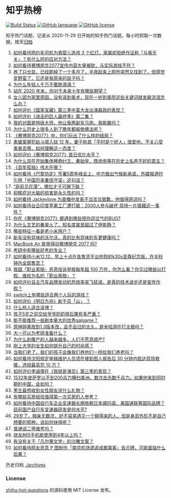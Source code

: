 # 知乎热榜
[![Build Status](https://github.com/ToWeLong/zhihu-hot-questions/workflows/CI/badge.svg)](https://github.com/ToWeLong/zhihu-hot-questions/actions)
[![GitHub language](https://img.shields.io/badge/language-golang-orange.svg)](https://golang.org/)
[![GitHub license](https://img.shields.io/github/license/ToWeLong/zhihu-hot-questions)](https://github.com/ToWeLong/zhihu-hot-questions/blob/main/LICENSE)

知乎热门话题，记录从 2020-11-29 日开始的知乎热门话题。每小时抓取一次数据，按天[归档](./archives)

<!-- BEGIN -->

1. [如何看待网约车司机为救婴儿连闯 3 个红灯，家属却拒绝作证称「与我无关」？有什么好的应对方法？](https://www.zhihu.com/question/434736805)
1. [如何看待赛博朋克2077宣传内容大量被砍，与实际游戏不符？](https://www.zhihu.com/question/434610780)
1. [养了只仓鼠，已经跑掉了一个多月了，半夜起来上厕所突然又找到了，但感觉变野蛮了，它还是我原来的鼠子吗？](https://www.zhihu.com/question/433521540)
1. [为什么年轻人千万不要跑滴滴？](https://www.zhihu.com/question/423086415)
1. [站在 2020 年末，你对于未来十年有哪些期望？](https://www.zhihu.com/question/427455017)
1. [女儿因为家里原因，没有读到美术，现在一听到美院这些关键词就发飙流泪怎么办？](https://www.zhihu.com/question/433926326)
1. [如何评价《国家宝藏》第三季中富大龙出演嬴政的表现？](https://www.zhihu.com/question/434037574)
1. [如何评价《进击的巨人最终季》第二集？](https://www.zhihu.com/question/434553920)
1. [我的对面是特级大师，他让我两副车马炮，我能赢吗？](https://www.zhihu.com/question/432545404)
1. [为什么历史上很多人到了晚年都皈依佛法呢？](https://www.zhihu.com/question/53190007)
1. [《赛博朋克2077》中，你们玩出了什么样的结局？](https://www.zhihu.com/question/434435320)
1. [素媛案罪犯赵斗顺入狱 12 年，妻子称其「平时是个好人」很爱他，不关心受害者去哪，如何理解这一态度？](https://www.zhihu.com/question/434594725)
1. [如何评价《赛博朋克2077》首日优化水平？](https://www.zhihu.com/question/434187252)
1. [为什么现在开始集体捧商纣王、秦始皇、隋炀帝等在历史上名声不好的君主？](https://www.zhihu.com/question/63848511)
1. [《百年孤独》伟大在哪？](https://www.zhihu.com/question/19621954)
1. [如何看待《巴黎协定》签署5周年峰会上，中方做出气候新承诺，外媒报道时引用「中国历来重信守诺」这句话？](https://www.zhihu.com/question/434646983)
1. [“庭前见花落”，哪位才子可赐下联？](https://www.zhihu.com/question/427709608)
1. [抑郁症对大脑的损害是永久性的吗？](https://www.zhihu.com/question/39967150)
1. [如何看待 Jackeylove 为直播中发表不当言论致歉，他值得原谅吗？](https://www.zhihu.com/question/434502458)
1. [如何看待台企印度苹果工厂遭打砸：2000人参与破坏 现场一片狼藉这一事件？](https://www.zhihu.com/question/434621325)
1. [你在《赛博朋克2077》都遇到哪些把你逗岔气的BUG?](https://www.zhihu.com/question/434358043)
1. [为什么文艺的秦昊火了，知名度甚至超过了伊能静？](https://www.zhihu.com/question/434640150)
1. [哪些特征一看是老小米用户？](https://www.zhihu.com/question/434115335)
1. [新车没有异味的沃尔沃，真的比有异味的车更健康吗？](https://www.zhihu.com/question/434327534)
1. [MacBook Air 能带得动赛博朋克 2077 吗?](https://www.zhihu.com/question/434594025)
1. [考研中有哪些好考的专业？](https://www.zhihu.com/question/347306049)
1. [如何看待小米12.12，早上十点在各售货平台抢购的k30s至尊纪念版，在半秒钟内全部售空？](https://www.zhihu.com/question/434505604)
1. [我国「职业索赔」恶意投诉举报每年超 100 万件，你怎么看？你见过哪些以打假、维权为名的「职业索赔」？](https://www.zhihu.com/question/434522292)
1. [如何评价自主汽车品牌发动机热效率突飞猛进，是真的技术进步还是宣传作假？](https://www.zhihu.com/question/433403775)
1. [switch上有哪些适合两个人玩的游戏？](https://www.zhihu.com/question/433549089)
1. [如何评价《明日方舟》新干员「山」 ？](https://www.zhihu.com/question/434172196)
1. [什么样人适合读博？](https://www.zhihu.com/question/430437187)
1. [孩子5岁之前交给爷爷奶奶带后果有多严重？](https://www.zhihu.com/question/33047684)
1. [能不能推荐一些剧本量大的优秀galgame？](https://www.zhihu.com/question/433411547)
1. [原神钟离放到1.3版本改，会不会过的太久，是米哈游在打太极吗？](https://www.zhihu.com/question/434245406)
1. [大一可以为考研准备什么？](https://www.zhihu.com/question/267700809)
1. [为什么剖腹产的人越来越多，人们不愿意顺产?](https://www.zhihu.com/question/431145914)
1. [刚上大学的女生如何提升自己的时尚感？](https://www.zhihu.com/question/295455596)
1. [当我们老了，我们的孩子会像我们养他们一样给我们养老吗？](https://www.zhihu.com/question/429448703)
1. [如何看待沈阳规定电梯维护人员须在接到困人报告后 30 分钟内抵达现场救援，违规最高罚 10 万？](https://www.zhihu.com/question/434517976)
1. [如何评价李诚儒在《我就是演员》第三季的表现？](https://www.zhihu.com/question/434577614)
1. [1532年皮萨罗以不到200兵力横扫美洲，数次击杀数千兵力。如果他来到同时期的中国，会如何？](https://www.zhihu.com/question/433699326)
1. [男生最想收到女性朋友送什么礼物？](https://www.zhihu.com/question/25312138)
1. [有哪些买房经验值得第一次买房的人参考？](https://www.zhihu.com/question/433902931)
1. [如何看待中国自行车企业变速器长期依赖日本禧玛诺、美国速联等国际品牌？目前国产自行车变速器研发是何水平?](https://www.zhihu.com/question/433695210)
1. [29岁了，相亲无数次，好不容易遇见一个聊得来的人，但是身高外形不是自己想要的那种，该如何抉择呢？](https://www.zhihu.com/question/422905675)
1. [普通话二甲难考吗？](https://www.zhihu.com/question/296008893)
1. [骁龙865手机能使用到4年以上吗？](https://www.zhihu.com/question/427117777)
1. [有没有关于「凡尔赛文学」的沙雕文案？](https://www.zhihu.com/question/429548386)
1. [如何看待网友恶意 P 图制作「南京机场遣返成都乘客」告示牌，可能面临什么后果？](https://www.zhihu.com/question/434514806)

<!-- END -->

历史归档 [./archives](./archives)


### License
[zhihu-hot-questions](https://github.com/towelong/zhihu-hot-questions) 的源码使用 MIT License 发布。